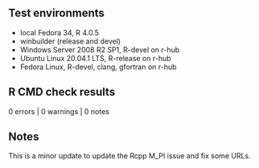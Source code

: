 ## Test environments 
* local Fedora 34, R 4.0.5
* winbuilder (release and devel)
* Windows Server 2008 R2 SP1, R-devel on r-hub
* Ubuntu Linux 20.04.1 LTS, R-release on r-hub
* Fedora Linux, R-devel, clang, gfortran on r-hub

## R CMD check results

0 errors | 0 warnings | 0 notes

## Notes

This is a minor update to update the Rcpp M_PI issue and fix some 
URLs.
		

